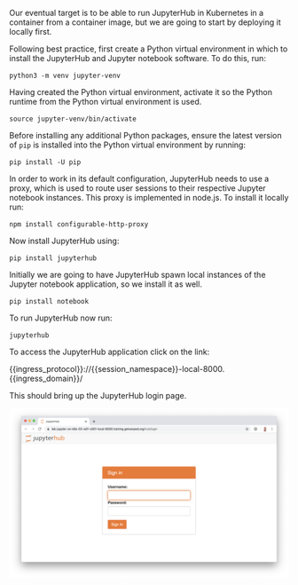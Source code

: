 Our eventual target is to be able to run JupyterHub in Kubernetes in a container from a container image, but we are going to start by deploying it locally first.

Following best practice, first create a Python virtual environment in which to install the JupyterHub and Jupyter notebook software. To do this, run:

```execute
python3 -m venv jupyter-venv
```

Having created the Python virtual environment, activate it so the Python runtime from the Python virtual environment is used.

```execute
source jupyter-venv/bin/activate
```

Before installing any additional Python packages, ensure the latest version of ``pip`` is installed into the Python virtual environment by running:

```execute
pip install -U pip
```

In order to work in its default configuration, JupyterHub needs to use a proxy, which is used to route user sessions to their respective Jupyter notebook instances. This proxy is implemented in node.js. To install it locally run:

```execute
npm install configurable-http-proxy
```

Now install JupyterHub using:

```execute
pip install jupyterhub
```

Initially we are going to have JupyterHub spawn local instances of the Jupyter notebook application, so we install it as well.

```execute
pip install notebook
```

To run JupyterHub now run:

```execute
jupyterhub
```

To access the JupyterHub application click on the link:

{{ingress_protocol}}://{{session_namespace}}-local-8000.{{ingress_domain}}/

This should bring up the JupyterHub login page.

![JupyterHub Login Page](jupyterhub-login-page.png)

